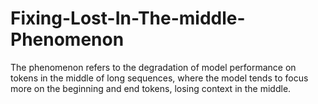 # Fixing-Lost-In-The-middle-Phenomenon
The phenomenon refers to the degradation of model performance on tokens in the middle of long sequences, where the model tends to focus more on the beginning and end tokens, losing context in the middle.
